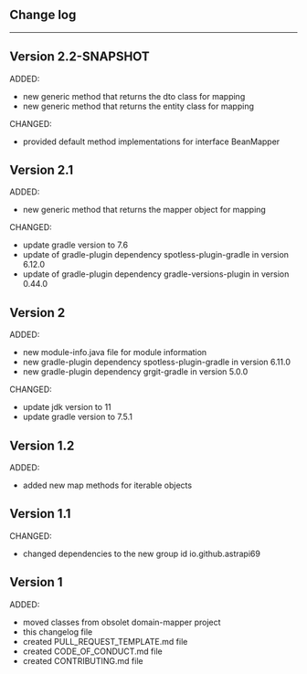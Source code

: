 ## Change log
----------------------

Version 2.2-SNAPSHOT
-------------

ADDED:

- new generic method that returns the dto class for mapping
- new generic method that returns the entity class for mapping

CHANGED:

- provided default method implementations for interface BeanMapper

Version 2.1
-------------

ADDED:

- new generic method that returns the mapper object for mapping

CHANGED:

- update gradle version to 7.6
- update of gradle-plugin dependency spotless-plugin-gradle in version 6.12.0
- update of gradle-plugin dependency gradle-versions-plugin in version 0.44.0

Version 2
-------------

ADDED:

- new module-info.java file for module information
- new gradle-plugin dependency spotless-plugin-gradle in version 6.11.0
- new gradle-plugin dependency grgit-gradle in version 5.0.0

CHANGED:

- update jdk version to 11
- update gradle version to 7.5.1

Version 1.2
-------------

ADDED:

- added new map methods for iterable objects

Version 1.1
-------------

CHANGED:

- changed dependencies to the new group id io.github.astrapi69

Version 1
-------------

ADDED:

- moved classes from obsolet domain-mapper project
- this changelog file
- created PULL_REQUEST_TEMPLATE.md file
- created CODE_OF_CONDUCT.md file
- created CONTRIBUTING.md file
